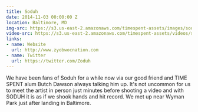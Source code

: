 ```yaml
---
title: Soduh
date: 2014-11-03 00:00:00 Z
location: Baltimore, MD
img-src: https://s3.us-east-2.amazonaws.com/timespent-assets/images/soduh.png
video-src: https://s3.us-east-2.amazonaws.com/timespent-assets/videos/soduh.mp4
links:
- name: Website
  url: http://www.zyobwocnation.com
- name: Twitter
  url: https://twitter.com/Zoduh
---
```


We have been fans of Soduh for a while now via our good friend and TIME SPENT alum Butch Dawson always talking him up. It's not uncommon for us to meet the artist in person just minutes before shooting a video and with SODUH it is as if we shook hands and hit record. We met up near Wyman Park just after landing in Baltimore.
